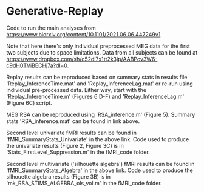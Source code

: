 # Generative-Replay

Code to run the main analyses from https://www.biorxiv.org/content/10.1101/2021.06.06.447249v1.

Note that here there's only individual preprocessed MEG data for the first two subjects due to space limitations. Data from all subjects can be found at https://www.dropbox.com/sh/c52di7x1tt2k3jp/AABPov3W6-c9dH0TViBECHj7a?dl=0.

Replay results can be reproduced based on summary stats in results file 'Replay_InferenceTime.mat' and 'Replay_InferenceLag.mat' or re-run using individual pre-processed data. Either way, start with the 'Replay_InferenceTime.m' (Figures 6 D-F) and 'Replay_InferenceLag.m' (Figure 6C) script.

MEG RSA can be reproduced using 'RSA_inference.m' (Figure 5). Summary stats 'RSA_inference.mat' can be found in link above.

Second level univariate fMRI results can be found in 'fMRI_SummaryStats_Univariate' in the above link. Code used to produce the univariate results (Figure 2, Figure 3C) is in 'Stats_FirstLevel_Suppression.m' in the fMRI_code folder.

Second level multivariate ('silhouette algebra') fMRI results can be found in 'fMRI_SummaryStats_Algebra' in the above link. Code used to produce the silhouette algebra results (Figure 3B) is in 'mk_RSA_STIMS_ALGEBRA_ols_vol.m' in the fMRI_code folder.
